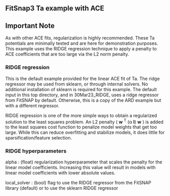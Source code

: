 ## FitSnap3 Ta example with ACE


## Important Note
As with other ACE fits, regularization is highly
recommended. These Ta potentials are minimally tested and 
are here for demonstration purposes. This example uses
the RIDGE regression technique to apply a penalty to ACE
coefficients that are too large via the L2 norm penalty. 


### RIDGE regression
This is the default example provided for the linear ACE fit
of Ta. The ridge regressor may be used from sklearn, or 
through internal solvers. No additional installation of
sklearn is required for this example. The default input in
this top directory, and in 30Mar23_RIDGE, uses a ridge
regressor from FitSNAP by default. Otherwise, this is a 
copy of the ARD example but with a different regressor.

RIDGE regression is one of the more simple ways to obtain
a regularized solution to the least squares problem. An L2
penalty ( <b>w</b> <sup>T</sup> (α <b>I</b>) <b>w</b> ) is added
to the least squares cost function to penalize model 
weights that get too large. While this can reduce 
overfitting and stabilize models, it does little for 
sparsification/feature selection.

### RIDGE hyperparameters

alpha : (float) regularization hyperparameter that scales
the penalty for the linear model coefficients. Increasing
this value will result in models with linear model
coefficients with lower absolute values.

local_solver : (bool) flag to use the RIDGE regressor from 
the FitSNAP library (default) or to use the sklearn RIDGE
regressor
